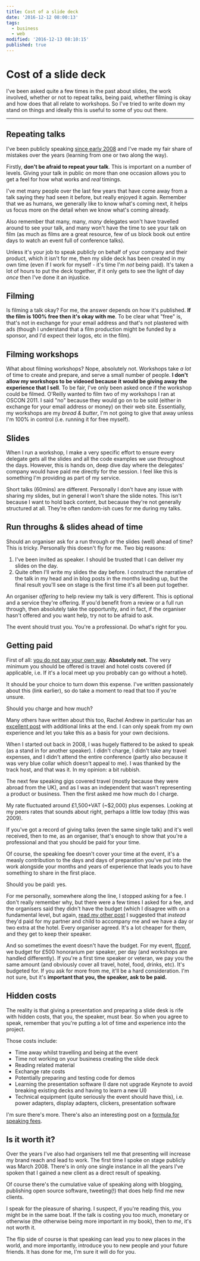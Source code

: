 ```yaml
---
title: Cost of a slide deck
date: '2016-12-12 08:00:13'
tags:
  - business
  - web
modified: '2016-12-13 08:10:15'
published: true
---
```

# Cost of a slide deck

I've been asked quite a few times in the past about slides, the work involved, whether or not to repeat talks, being paid, whether filming is okay and how does that all relate to workshops. So I've tried to write down my stand on things and ideally this is useful to some of you out there.

<!--more-->

---

## Repeating talks

I've been publicly speaking [since early 2008](/2008/03/18/the-dom-scripting-toolkit-jquery) and I've made my fair share of mistakes over the years (learning from one or two along the way).

Firstly, **don't be afraid to repeat your talk**. This is important on a number of levels. Giving your talk in public on more than one occasion allows you to get a feel for how what works and *real* timings.

I've met many people over the last few years that have come away from a talk saying they had seen it before, but really enjoyed it again. Remember that we as humans, we generally like to know what's coming next, it helps us focus more on the detail when we know what's coming already.

Also remember that many, many, *many* delegates won't have travelled around to see your talk, and many won't have the time to see your talk on film (as much as films are a great resource, few of us block book out entire days to watch an event full of conference talks).

Unless it's your job to speak publicly on behalf of your company and their product, which it isn't for me, then my slide deck has been created in my own time (even if I work for myself - it's time I'm *not* being paid). It's taken a lot of hours to put the deck together, if it only gets to see the light of day *once* then I've done it an injustice.

## Filming

Is filming a talk okay? For me, the answer depends on how it's published. **If the film is 100% free then it's okay with me**. To be clear what "free" is, that's not in exchange for your email address and that's not plastered with ads (though I understand that a film production might be funded by a sponsor, and I'd expect their logos, etc in the film).


## Filming workshops

What about filming workshops? Nope, absolutely not. Workshops take *a lot* of time to create and prepare, and serve a small number of people. **I don't allow my workshops to be videoed because it would be giving away the experience that I sell**. To be fair, I've only been asked once if the workshop could be filmed. O'Reilly wanted to film two of my workshops I ran at OSCON 2011. I said "no" because they would go on to be sold (either in exchange for your email address or money) on their web site. Essentially, my workshops are my *bread & butter*, I'm not going to give that away unless I'm 100% in control (i.e. running it for free myself).

## Slides

When I run a workshop, I make a very specific effort to ensure every delegate gets all the slides and all the code examples we use throughout the days. However, this is hands on, deep dive day where the delegates' company would have paid me directly for the session. I feel like this is something I'm providing as part of my service.

Short talks (60mins) are different. Personally I don't have any issue with sharing my slides, but in general I won't share the slide notes. This isn't because I want to hold back content, but because they're not generally structured at all. They're often random-ish cues for me during my talks.

## Run throughs & slides ahead of time

Should an organiser ask for a run through or the slides (well) ahead of time? This is tricky. Personally this doesn't fly for me. Two big reasons:

1. I've been invited as speaker. I should be trusted that I can deliver my slides on the day.
2. Quite often I'll write my slides the day before. I construct the narrative of the talk in my head and in blog posts in the months leading up, but the final result you'll see on stage is the first time it's all been put together.

An organiser *offering* to help review my talk is very different. This is optional and a service they're offering. If you'd benefit from a review or a full run through, then absolutely take the opportunity, and in fact, if the organiser hasn't offered and you want help, try not to be afraid to ask.

The event should trust you. You're a professional. Do what's right for you.

## Getting paid

First of all: [you do not pay your own way](https://remysharp.com/2014/03/07/youre-paying-to-speak). **Absolutely not.** The very minimum you should be offered is travel and hotel costs covered (if applicable, i.e. If it's a local meet up you probably can go without a hotel).

It should be your choice to turn down this expense. I've written passionately about this (link earlier), so do take a moment to read that too if you're unsure.

Should you charge and how much?

Many others have written about this too, Rachel Andrew in particular has an [excellent post](https://rachelandrew.co.uk/archives/2014/05/02/conference-speaking-transparency-and-fairness/) with additional links at the end. I can only speak from my own experience and let you take this as a basis for your own decisions.

When I started out back in 2008, I was hugely flattered to be asked to speak (as a stand in for another speaker). I didn't charge, I didn't take any travel expenses, and I didn't attend the entire conference (partly also because it was very blue collar which doesn't appeal to me). I was thanked by the track host, and that was it. In my opinion: a bit rubbish.

The next few speaking gigs covered travel (mostly because they were abroad from the UK), and as I was an independent that wasn't representing a product or business. Then the first asked me how much do I charge.

My rate fluctuated around £1,500+VAT (~$2,000) plus expenses. Looking at my peers rates that sounds about right, perhaps a little low today (this was 2009).

If you've got a record of giving talks (even the same single talk) and it's well received, then to me, as an organiser, that's enough to show that you're a professional and that you should be paid for your time.

Of course, the speaking fee doesn't cover your time at the event, it's a measly contribution to the days and days of preparation you've put into the work alongside your months and years of experience that leads you to have something to share in the first place.

Should you be paid: yes.

For me personally, somewhere along the line, I stopped asking for a fee. I don't really remember why, but there were a few times I asked for a fee, and the organisers said they didn't have the budget (which I disagree with on a fundamental level, but again, [read my other post](https://remysharp.com/2014/03/07/youre-paying-to-speak!) I suggested that *instead* they'd paid for my partner and child to accompany me and we have a day or two extra at the hotel. Every organiser agreed. It's a lot cheaper for them, and they get to keep their speaker.

And so sometimes the event doesn't have the budget. For my event, [ffconf](https://ffconf.org), we budget for £500 honorarium per speaker, per day (and workshops are handled differently). If you're a first time speaker or veteran, we pay you the same amount (and obviously cover all travel, hotel, food, drinks, etc). It's budgeted for. If you ask for more from me, it'll be a hard consideration. I'm not sure, but it's **important that you, the speaker, ask to be paid.**

## Hidden costs

The reality is that giving a presentation and preparing a slide desk is rife with hidden costs, that you, the speaker, must bear. So when you agree to speak, remember that you're putting a lot of time and experience into the project.

Those costs include:

- Time away whilst travelling and being at the event
- Time not working on your business creating the slide deck
- Reading related material
- Exchange rate costs
- Potentially preparing and testing code for demos
- Learning the presentation software (I dare not upgrade Keynote to avoid breaking existing decks and having to learn a new UI)
- Technical equipment (quite seriously the event should have this), i.e. power adapters, display adapters, clickers, presentation software

I'm sure there's more. There's also an interesting post on a [formula for speaking fees](http://www.thenerdary.net/post/84544230452/a-formula-for-speaking-fees).

## Is it worth it?

Over the years I've also had organisers tell me that presenting will increase my brand reach and lead to work. The first time I spoke on stage publicly was March 2008. There's in only one single instance in all the years I've spoken that I gained a new client as a direct result of speaking.

Of course there's the cumulative value of speaking along with blogging, publishing open source software, tweeting(!) that does help find me new clients.

I speak for the pleasure of sharing. I suspect, if you're reading this, you might be in the same boat. If the talk is costing you too much, monetary or otherwise (the otherwise being more important in my book), then to *me*, it's not worth it.

The flip side of course is that speaking can lead you to new places in the world, and more importantly, introduce you to new people and your future friends. It has done for me, I'm sure it will do for you.
